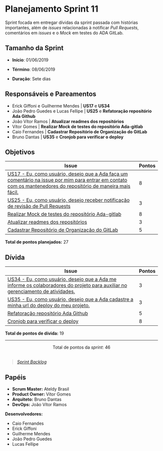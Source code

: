 # Planejamento Sprint 11
Sprint focada em entregar dívidas da sprint passada com histórias importantes, além de _issues_ relacionadas à notificar _Pull Requests_, comentários em _issues_ e o _Mock_ em testes do ADA GitLab.

## Tamanho da Sprint

* **Início**: 01/06/2019
* **Término**: 08/06/2019

* **Duração**: Sete dias

## Responsáveis e Pareamentos

* Erick Giffoni e Guilherme Mendes | **US17** e **US34**
* João Pedro Guedes e Lucas Fellipe | **US25** e **Refatoração repositório Ada Github**
* João Vítor Ramos | **Atualizar readmes dos repositórios**
* Vítor Gomes | **Realizar Mock de testes do repositório Ada-gitlab**
* Caio Fernandes | **Cadastrar Repositório de Organização do GitLab**
* Bruno Dantas | **US35** e **Cronjob para verificar o deploy**


## Objetivos

| Issue | Pontos |
| ----- | ------ |
| [US17 - Eu, como usuário, desejo que a Ada faça um comentário na issue por mim para entrar em contato com os mantenedores do repositório de maneira mais fácil.](https://github.com/fga-eps-mds/2019.1-ADA/issues/227) | 8 |
| [US25 - Eu, como usuário, desejo receber notificação de revisão de Pull Requests](https://github.com/fga-eps-mds/2019.1-ADA/issues/248) | 3 |
| [Realizar Mock de testes do repositório Ada-gitlab](https://github.com/fga-eps-mds/2019.1-ADA/issues/251) | 8 |
| [Atualizar readmes dos repositórios](https://github.com/fga-eps-mds/2019.1-ADA/issues/255)  | 3 |
| [Cadastrar Repositório de Organização do GitLab](https://github.com/fga-eps-mds/2019.1-ADA/issues/254) | 5 |

__Total de pontos planejados:__ 27

## Dívida

| Issue | Pontos |
| ----- | ------ |
| [US34 - Eu, como usuário, desejo que a Ada me informe os colaboradores do projeto para auxiliar no gerenciamento de atividades.](https://github.com/fga-eps-mds/2019.1-ADA/issues/234) | 3 |
| [US35 - Eu, como usuário, desejo que a Ada cadastre a minha url do deploy do meu projeto.](https://github.com/fga-eps-mds/2019.1-ADA/issues/232) | 3 |
| [Refatoração repositório Ada Github](https://github.com/fga-eps-mds/2019.1-ada/issues/211) | 5 |
| [Cronjob para verificar o deploy](https://github.com/fga-eps-mds/2019.1-ADA/issues/231) | 8 |

__Total de pontos de dívida:__ 19

***

<div style="text-align: center"> Total de pontos da <i>sprint</i>: 46 </div> <br>

> [_Sprint_ _Backlog_](https://github.com/fga-eps-mds/2019.1-ADA/milestone/12)  

## Papéis
* __Scrum Master:__ Ateldy Brasil
* __Product Owner:__ Vítor Gomes
* __Arquiteto:__ Bruno Dantas
* __DevOps:__ João Vítor Ramos

__Desenvolvedores:__
* Caio Fernandes 
* Erick Giffoni
* Guilherme Mendes
* João Pedro Guedes
* Lucas Fellipe